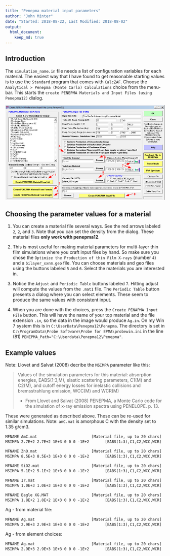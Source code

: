 ```yaml
---
title: "Penepma material input parameters"
author: "John Minter"
date: "Started: 2018-08-22, Last Modified: 2018-08-02"
output:
  html_document:
    keep_md: true
---
```




## Introduction

The `simulation_name.in` file needs a list of configuration variables
for each material. The easiest way that I have found to get reasonable
starting values is to use the `Standard` program that comes with
`CalcZAF`. Choose the `Analytical > Penepma (Monte Carlo) Calculations`
choice from the menu-bar. This starts the
`create PENEPMA Materials and Input Files (using Penepma12)` dialog.

![Top of penepma12 Configuration  dialog](./img/penepma-setup.png)

## Choosing the parameter values for a material

1. You can create a material file several ways. See the red arrows labeled
`2`, `2`, and `3`. Note that you can set the density from the dialog.
These material files **only work with penepma12**. 

2. This is most useful for making material parameters for multi-layer thin
film simulations where you craft input files by hand. So make sure you
chose the `Optimize the Production of thin Film X-rays` (number `4`) and a
`bilayer_xxnm.geo` file. You can choose materials and geo files
using the buttons labeled `5` and `6`. Select the materials you are interested
in.

3. Notice the `Adjust` and `Periodic Table` buttons labeled `7`. Hitting adjust
will compute the values from the `.mat1` file. The `Periodic Table` button 
presents a dialog where you can select elements. These seem to produce the same
values with consistent input.

4. When you are done with the choices, press the `Create PENAPMA Input File`
button. This will have the name of your top material and the file extension
`.in`, so the data in the image would produce `Ag.in`. On my Win 7 system
this is in `C:\UserData\Penepma12\Penepma`. The directory is set in 
`C:\ProgramData\Probe Software\Probe for EPMA\probewin.ini` in the
line (81) `PENEPMA_Path="C:\Userdata\Penepma12\Penepma"`.

## Example values

Note: Llovet and Salvat (2008) decribe the `MSIMPA` parameter like this:

> Values of the simulation parameters for this material: absorption
> energies, EABS(1:3,M), elastic scattering parameters, C1(M) and C2(M),
> and cutoff energy losses for inelastic collisions and bremsstrahlung
> emission, WCC(M) and WCR(M)    
> - From  Llovet and Salvat (2008) PENEPMA, a Monte Carlo code for the
> simulation of x-ray emission spectra using PENELOPE. p. 13.


These were generated as described above. These can be re-used for
similar simulations. Note: `amC.mat` is amorphous C with the density
set to 1.35 g/cm3.


```
MFNAME AmC.mat                        [Material file, up to 20 chars]
MSIMPA 2.7E+2 2.7E+2 1E+3 0 0 0 -1E+2       [EABS(1:3),C1,C2,WCC,WCR]
```

```
MFNAME ZnO.mat                        [Material file, up to 20 chars]
MSIMPA 8.5E+3 8.5E+3 1E+3 0 0 0 -1E+2       [EABS(1:3),C1,C2,WCC,WCR]
```

```
MFNAME SiO2.mat                       [Material file, up to 20 chars]
MSIMPA 5.1E+2 5.1E+2 1E+3 0 0 0 -1E+2       [EABS(1:3),C1,C2,WCC,WCR]
```

```
MFNAME Ir.mat                         [Material file, up to 20 chars]
MSIMPA 1.0E+3 1.0E+3 1E+3 0 0 0 -1E+2       [EABS(1:3),C1,C2,WCC,WCR]
```

```
MFNAME Eagle XG.MAT                   [Material file, up to 20 chars]
MSIMPA 1.8E+2 1.8E+2 1E+3 0 0 0 -1E+2       [EABS(1:3),C1,C2,WCC,WCR]
```

Ag - from material file:

```
MFNAME Ag.mat                         [Material file, up to 20 chars]
MSIMPA 2.9E+3 2.9E+3 1E+3 0 0 0 -1E+2       [EABS(1:3),C1,C2,WCC,WCR]
```

Ag - from element choices:

```
MFNAME Ag.mat                         [Material file, up to 20 chars]
MSIMPA 2.9E+3 2.9E+3 1E+3 0 0 0 -1E+2       [EABS(1:3),C1,C2,WCC,WCR]
```



